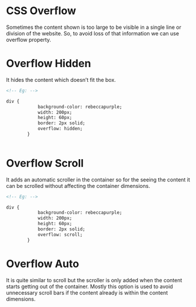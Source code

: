 # CSS Overflow
Sometimes the content shown is too large to be visible in a single line or division of the website. So, to avoid loss of that information we can use overflow property.


# Overflow Hidden
It hides the content which doesn’t fit the box.
```html
<!-- Eg: -->

div {
            background-color: rebeccapurple;
            width: 200px;
            height: 60px;
            border: 2px solid;
            overflow: hidden;
        }
 
```

# Overflow Scroll
It adds an automatic scroller in the container so for the seeing the content it can be scrolled without affecting the container dimensions.

 
```html
<!-- Eg: -->

div {
            background-color: rebeccapurple;
            width: 200px;
            height: 60px;
            border: 2px solid;
            overflow: scroll;
        }
 ```



# Overflow Auto
It is quite similar to scroll but the scroller is only added when the content starts getting out of the container. Mostly this option is used to avoid unnecessary scroll bars if the content already is within the content dimensions.